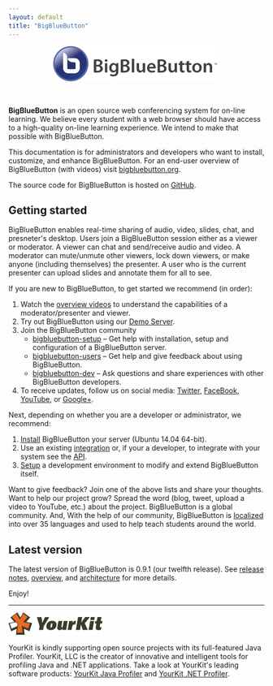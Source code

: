 ```yaml
---
layout: default
title: "BigBlueButton"
---
```


<p align="center">
  <img src="/images/logo.png"/>
</p><br>

**BigBlueButton** is an open source web conferencing system for on-line learning.  We believe every student with a web browser should have access to a high-quality on-line learning experience.  We intend to make that possible with BigBlueButton.

This documentation is for administrators and developers who want to install, customize, and enhance BigBlueButton. For an end-user overview of BigBlueButton (with videos) visit [bigbluebutton.org](http://bigbluebutton.org). 

The source code for BigBlueButton is hosted on [GitHub](http://github.com/bigbluebutton/bigbluebutton).

## Getting started

BigBlueButton enables real-time sharing of audio, video, slides, chat, and presneter's desktop.  Users join a BigBlueButton session either as a viewer or moderator.  A viewer can chat and send/receive audio and video.  A moderator can mute/unmute other viewers, lock down viewers, or make anyone (including themselves) the presenter.  A user who is the current presenter can upload slides and annotate them for all to see.

If you are new to BigBlueButton, to get started we recommend (in order): 

  1. Watch the [overview videos](http://bigbluebutton.org/videos) to understand the capabilities of a moderator/presenter and viewer.
  1. Try out BigBlueButton using our [Demo Server](http://demo.bigbluebutton.org/).
  1. Join the BigBlueButton community 
     * [bigbluebutton-setup](https://groups.google.com/forum/#!forum/bigbluebutton-setup) – Get help with installation, setup and configuration of a BigBlueButton server.
     * [bigbluebutton-users](https://groups.google.com/forum/#!forum/bigbluebutton-users) – Get help and give feedback about using BigBlueButton.
     * [bigbluebutton-dev](https://groups.google.com/forum/#!forum/bigbluebutton-dev) – Ask questions and share experiences with other BigBlueButton developers.  
  1. To receive updates, follow us on social media: [Twitter](https://twitter.com/bigbluebutton), [FaceBook](https://www.facebook.com/bigbluebutton), [YouTube](https://www.youtube.com/user/bigbluebuttonshare), or [Google+](https://plus.google.com/+bigbluebutton).
      
Next, depending on whether you are a developer or administrator, we recommend:

  1. [Install](/install/install.html) BigBlueButton your server (Ubuntu 14.04 64-bit).
  1. Use an existing [integration](http://bigbluebutton.org/open-source-integrations/) or, if your a developer, to integrate with your system see the [API](/dev/api.html).
  1. [Setup](/dev/setup.html) a development environment to modify and extend BigBlueButton itself.

Want to give feedback?  Join one of the above lists and share your thoughts.  Want to help our project grow?  Spread the word (blog, tweet, upload a video to YouTube, etc.) about the project.  BigBlueButton is a global community.  And, With the help of our community, BigBlueButton is [localized](/dev/localization.html) into over 35 languages and used to help teach students around the world.


## Latest version

The latest version of BigBlueButton is 0.9.1 (our twelfth release). See [release notes](/support/release-notes.html), [overview](/overview/09overview.html), and [architecture](/overview/architecture.html) for more details.  

Enjoy!

---

![yourkit](/images/yourkit.png)

YourKit is kindly supporting open source projects with its full-featured Java Profiler. YourKit, LLC is the creator of innovative and intelligent tools for profiling Java and .NET applications. Take a look at YourKit's leading software products: [YourKit Java Profiler](https://www.yourkit.com/java/profiler/index.jsp) and [YourKit .NET Profiler](https://www.yourkit.com/.net/profiler/index.jsp).

